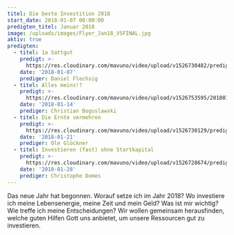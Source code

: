 ```yaml
---
titel: Die beste Investition 2018
start_date: 2018-01-07 00:00:00
predigten_titel: Januar 2018
image: /uploads/images/Flyer_Jan18_VSFINAL.jpg
aktiv: true
predigten:
  - titel: 1a Sattgut
    predigt: >-
      https://res.cloudinary.com/mavuno/video/upload/v1526730482/predigten/20180107_Predigt_Flechsig_Die_Beste_Investition_01.mp3
    date: '2018-01-07'
    prediger: Daniel Flechsig
  - titel: Alles meins!?
    predigt: >-
      https://res.cloudinary.com/mavuno/video/upload/v1526753595/20180114_Predigt_Boguslawski_Die_Beste_Investition_02.mp3
    date: '2018-01-14'
    prediger: Christian Boguslawski
  - titel: Die Ernte vermehren
    predigt: >-
      https://res.cloudinary.com/mavuno/video/upload/v1526730129/predigten/20180121_Predigt_Gloeckner_Die_Beste_Investition_03.mp3
    date: '2018-01-21'
    prediger: Ole Glöckner
  - titel: Investieren (fast) ohne Startkapital
    predigt: >-
      https://res.cloudinary.com/mavuno/video/upload/v1526728674/predigten/20180128_Predigt_Domes_Die_beste_Investition_04.mp3
    date: '2018-01-28'
    prediger: Christophe Domes
---
```


Das neue Jahr hat begonnen. Worauf setze ich im Jahr 2018? Wo investiere ich meine Lebensenergie, meine Zeit und mein Geld? Was ist mir wichtig? Wie treffe ich meine Entscheidungen? Wir wollen gemeinsam herausfinden, welche guten Hilfen Gott uns anbietet, um unsere Ressourcen gut zu investieren.
